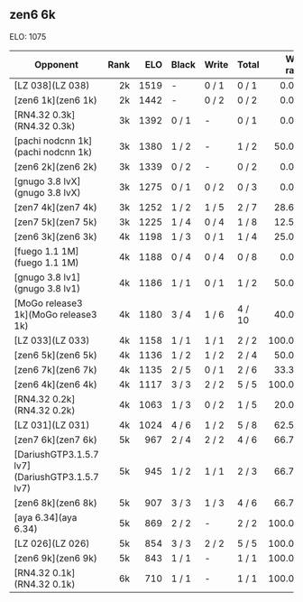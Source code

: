 ## zen6 6k ##

ELO: 1075

Opponent | Rank | ELO | Black | Write | Total | Win rate
---------|-----:|----:|-------|-------|-------|-------:
[LZ 038](LZ 038) | 2k | 1519 | - | 0 / 1 | 0 / 1 | 0.0%
[zen6 1k](zen6 1k) | 2k | 1442 | - | 0 / 2 | 0 / 2 | 0.0%
[RN4.32 0.3k](RN4.32 0.3k) | 3k | 1392 | 0 / 1 | - | 0 / 1 | 0.0%
[pachi nodcnn 1k](pachi nodcnn 1k) | 3k | 1380 | 1 / 2 | - | 1 / 2 | 50.0%
[zen6 2k](zen6 2k) | 3k | 1339 | 0 / 2 | - | 0 / 2 | 0.0%
[gnugo 3.8 lvX](gnugo 3.8 lvX) | 3k | 1275 | 0 / 1 | 0 / 2 | 0 / 3 | 0.0%
[zen7 4k](zen7 4k) | 3k | 1252 | 1 / 2 | 1 / 5 | 2 / 7 | 28.6%
[zen7 5k](zen7 5k) | 3k | 1225 | 1 / 4 | 0 / 4 | 1 / 8 | 12.5%
[zen6 3k](zen6 3k) | 4k | 1198 | 1 / 3 | 0 / 1 | 1 / 4 | 25.0%
[fuego 1.1 1M](fuego 1.1 1M) | 4k | 1188 | 0 / 4 | 0 / 4 | 0 / 8 | 0.0%
[gnugo 3.8 lv1](gnugo 3.8 lv1) | 4k | 1186 | 1 / 1 | 0 / 1 | 1 / 2 | 50.0%
[MoGo release3 1k](MoGo release3 1k) | 4k | 1180 | 3 / 4 | 1 / 6 | 4 / 10 | 40.0%
[LZ 033](LZ 033) | 4k | 1158 | 1 / 1 | 1 / 1 | 2 / 2 | 100.0%
[zen6 5k](zen6 5k) | 4k | 1136 | 1 / 2 | 1 / 2 | 2 / 4 | 50.0%
[zen6 7k](zen6 7k) | 4k | 1135 | 2 / 5 | 0 / 1 | 2 / 6 | 33.3%
[zen6 4k](zen6 4k) | 4k | 1117 | 3 / 3 | 2 / 2 | 5 / 5 | 100.0%
[RN4.32 0.2k](RN4.32 0.2k) | 4k | 1063 | 1 / 3 | 0 / 2 | 1 / 5 | 20.0%
[LZ 031](LZ 031) | 4k | 1024 | 4 / 6 | 1 / 2 | 5 / 8 | 62.5%
[zen7 6k](zen7 6k) | 5k | 967 | 2 / 4 | 2 / 2 | 4 / 6 | 66.7%
[DariushGTP3.1.5.7 lv7](DariushGTP3.1.5.7 lv7) | 5k | 945 | 1 / 2 | 1 / 1 | 2 / 3 | 66.7%
[zen6 8k](zen6 8k) | 5k | 907 | 3 / 3 | 1 / 3 | 4 / 6 | 66.7%
[aya 6.34](aya 6.34) | 5k | 869 | 2 / 2 | - | 2 / 2 | 100.0%
[LZ 026](LZ 026) | 5k | 854 | 3 / 3 | 2 / 2 | 5 / 5 | 100.0%
[zen6 9k](zen6 9k) | 5k | 843 | 1 / 1 | - | 1 / 1 | 100.0%
[RN4.32 0.1k](RN4.32 0.1k) | 6k | 710 | 1 / 1 | - | 1 / 1 | 100.0%
